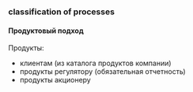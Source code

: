 ### classification of processes
#### Продуктовый подход
Продукты: 
- клиентам (из каталога продуктов компании)
- продукты регулятору (обязательная отчетность)
- продукты акционеру 
